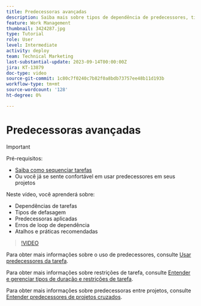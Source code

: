 ```yaml
---
title: Predecessoras avançadas
description: Saiba mais sobre tipos de dependência de predecessores, tipos de atraso, predecessores impostos, erros de loop de dependência e alguns atalhos e práticas recomendadas.
feature: Work Management
thumbnail: 3424287.jpg
type: Tutorial
role: User
level: Intermediate
activity: deploy
team: Technical Marketing
last-substantial-update: 2023-09-14T00:00:00Z
jira: KT-13879
doc-type: video
source-git-commit: 1c80c7f0240c7b82f0a8bdb73757ee48b11d193b
workflow-type: tm+mt
source-wordcount: '128'
ht-degree: 0%

---
```


# Predecessoras avançadas

>[!IMPORTANT]
>
>Pré-requisitos:
>
>* [Saiba como sequenciar tarefas](https://experienceleague.adobe.com/docs/workfront-learn/tutorials-workfront/manage-work/tasks/learn-to-sequence-tasks.html?lang=en)
>* Ou você já se sente confortável em usar predecessores em seus projetos

Neste vídeo, você aprenderá sobre:

* Dependências de tarefas
* Tipos de defasagem
* Predecessoras aplicadas
* Erros de loop de dependência
* Atalhos e práticas recomendadas


>[!VIDEO](https://video.tv.adobe.com/v/3424287/?quality=12&learn=on)

Para obter mais informações sobre o uso de predecessores, consulte [Usar predecessores da tarefa](https://experienceleague.adobe.com/docs/workfront/using/manage-work/tasks/use-task-predecessors/use-task-predecessors.html).

Para obter mais informações sobre restrições de tarefa, consulte [Entender e gerenciar tipos de duração e restrições de tarefa](https://experienceleague.adobe.com/docs/workfront-learn/tutorials-workfront/manage-work/intermediate-projects/understand-and-manage-duration-types-and-task-constraints.html).

Para obter mais informações sobre predecessoras entre projetos, consulte [Entender predecessores de projetos cruzados](https://experienceleague.adobe.com/docs/workfront-learn/tutorials-workfront/manage-work/intermediate-projects/understand-cross-project-predecessors.html).
